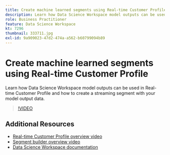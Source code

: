 ```yaml
---
title: Create machine learned segments using Real-time Customer Profile
description: Learn how Data Science Workspace model outputs can be used in Real-time Customer Profile and how to create a streaming segment with your model output data.
role: Business Practitioner
feature: Data Science Workspace
kt: 7296
thumbnail: 333711.jpg
exl-id: 9a909023-47d2-474a-a562-b60799094b89
---
```

# Create machine learned segments using Real-time Customer Profile

Learn how Data Science Workspace model outputs can be used in Real-time Customer Profile and how to create a streaming segment with your model output data.

>[!VIDEO](https://video.tv.adobe.com/v/333711)

## Additional Resources

* [Real-time Customer Profile overview video](../profiles/understanding-the-real-time-customer-profile.md)
* [Segment builder overview video](../segments/segment-builder-overview.md)
* [Data Science Workspace documentation](https://experienceleague.adobe.com/docs/experience-platform/data-science-workspace/models-recipes/enrich-profile.html?lang=en)

